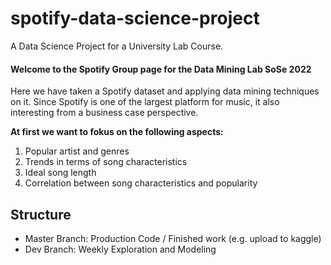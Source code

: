 # spotify-data-science-project
A Data Science Project for a University Lab Course.

#### Welcome to the Spotify Group page for the Data Mining Lab SoSe 2022

Here we have taken a Spotify dataset and applying data mining techniques on it. Since Spotify is one of the largest platform for music, it also interesting from a business case perspective.

**At first we want to fokus on the following aspects:**

1. Popular artist and genres
2. Trends in terms of song characteristics
3. Ideal song length
4. Correlation between song characteristics and popularity


## Structure
- Master Branch: Production Code / Finished work (e.g. upload to kaggle)
- Dev Branch: Weekly Exploration and Modeling
